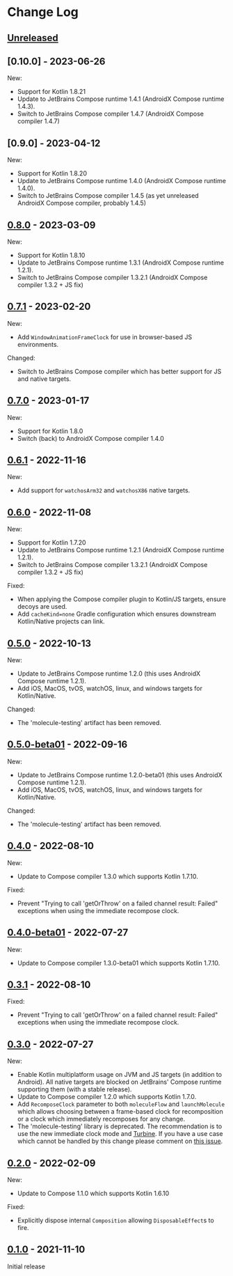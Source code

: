 # Change Log

## [Unreleased]

## [0.10.0] - 2023-06-26

New:
- Support for Kotlin 1.8.21
- Update to JetBrains Compose runtime 1.4.1 (AndroidX Compose runtime 1.4.3).
- Switch to JetBrains Compose compiler 1.4.7 (AndroidX Compose compiler 1.4.7)


## [0.9.0] - 2023-04-12

New:
- Support for Kotlin 1.8.20
- Update to JetBrains Compose runtime 1.4.0 (AndroidX Compose runtime 1.4.0).
- Switch to JetBrains Compose compiler 1.4.5 (as yet unreleased AndroidX Compose compiler, probably 1.4.5)


## [0.8.0] - 2023-03-09

New:
- Support for Kotlin 1.8.10
- Update to JetBrains Compose runtime 1.3.1 (AndroidX Compose runtime 1.2.1).
- Switch to JetBrains Compose compiler 1.3.2.1 (AndroidX Compose compiler 1.3.2 + JS fix)


## [0.7.1] - 2023-02-20

New:
- Add `WindowAnimationFrameClock` for use in browser-based JS environments.

Changed:
- Switch to JetBrains Compose compiler which has better support for JS and native targets.


## [0.7.0] - 2023-01-17

New:
- Support for Kotlin 1.8.0
- Switch (back) to AndroidX Compose compiler 1.4.0


## [0.6.1] - 2022-11-16

New:
- Add support for `watchosArm32` and `watchosX86` native targets.


## [0.6.0] - 2022-11-08

New:
- Support for Kotlin 1.7.20
- Update to JetBrains Compose runtime 1.2.1 (AndroidX Compose runtime 1.2.1).
- Switch to JetBrains Compose compiler 1.3.2.1 (AndroidX Compose compiler 1.3.2 + JS fix)

Fixed:
- When applying the Compose compiler plugin to Kotlin/JS targets, ensure decoys are used.
- Add `cacheKind=none` Gradle configuration which ensures downstream Kotlin/Native projects can link.


## [0.5.0] - 2022-10-13

New:

 - Update to JetBrains Compose runtime 1.2.0 (this uses AndroidX Compose runtime 1.2.1).
 - Add iOS, MacOS, tvOS, watchOS, linux, and windows targets for Kotlin/Native.

Changed:

 - The 'molecule-testing' artifact has been removed.


## [0.5.0-beta01] - 2022-09-16

New:

 - Update to JetBrains Compose runtime 1.2.0-beta01 (this uses AndroidX Compose runtime 1.2.1).
 - Add iOS, MacOS, tvOS, watchOS, linux, and windows targets for Kotlin/Native.

Changed:

 - The 'molecule-testing' artifact has been removed.


## [0.4.0] - 2022-08-10

New:

 - Update to Compose compiler 1.3.0 which supports Kotlin 1.7.10.

Fixed:

 - Prevent "Trying to call 'getOrThrow' on a failed channel result: Failed" exceptions when using the immediate recompose clock.


## [0.4.0-beta01] - 2022-07-27

New:

 - Update to Compose compiler 1.3.0-beta01 which supports Kotlin 1.7.10.


## [0.3.1] - 2022-08-10

Fixed:

 - Prevent "Trying to call 'getOrThrow' on a failed channel result: Failed" exceptions when using the immediate recompose clock.


## [0.3.0] - 2022-07-27

New:

 - Enable Kotlin multiplatform usage on JVM and JS targets (in addition to Android). All native targets are blocked on JetBrains' Compose runtime supporting them (with a stable release).
 - Update to Compose compiler 1.2.0 which supports Kotlin 1.7.0.
 - Add `RecomposeClock` parameter to both `moleculeFlow` and `launchMolecule` which allows choosing between a frame-based clock for recomposition or a clock which immediately recomposes for any change.
 - The 'molecule-testing' library is deprecated. The recommendation is to use the new immediate clock mode and [Turbine](https://github.com/cashapp/turbine/). If you have a use case which cannot be handled by this change please comment on [this issue](https://github.com/cashapp/molecule/issues/97).


## [0.2.0] - 2022-02-09

New:

 - Update to Compose 1.1.0 which supports Kotlin 1.6.10

Fixed:

 - Explicitly dispose internal `Composition` allowing `DisposableEffect`s to fire.


## [0.1.0] - 2021-11-10

Initial release



[Unreleased]: https://github.com/cashapp/molecule/compare/0.8.0...HEAD
[0.8.0]: https://github.com/cashapp/molecule/releases/tag/0.8.0
[0.7.1]: https://github.com/cashapp/molecule/releases/tag/0.7.1
[0.7.0]: https://github.com/cashapp/molecule/releases/tag/0.7.0
[0.6.1]: https://github.com/cashapp/molecule/releases/tag/0.6.1
[0.6.0]: https://github.com/cashapp/molecule/releases/tag/0.6.0
[0.5.0]: https://github.com/cashapp/molecule/releases/tag/0.5.0
[0.5.0-beta01]: https://github.com/cashapp/molecule/releases/tag/0.5.0-beta01
[0.4.0]: https://github.com/cashapp/molecule/releases/tag/0.4.0
[0.4.0-beta01]: https://github.com/cashapp/molecule/releases/tag/0.4.0-beta01
[0.3.1]: https://github.com/cashapp/molecule/releases/tag/0.3.1
[0.3.0]: https://github.com/cashapp/molecule/releases/tag/0.3.0
[0.2.0]: https://github.com/cashapp/molecule/releases/tag/0.2.0
[0.1.0]: https://github.com/cashapp/molecule/releases/tag/0.1.0
